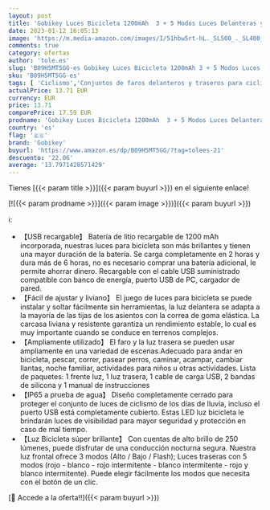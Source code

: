 ```yaml
---
layout: post
title: 'Gobikey Luces Bicicleta 1200mAh  3 + 5 Modos Luces Delanteras y Traseras Recargables USB para Bicicleta con 120dB Zumbador  IP65 Impermeable Luz LED Bicicleta para Ciclismo de montaña y Carretera'
date: 2023-01-12 16:05:13
image: 'https://m.media-amazon.com/images/I/51hbw5rt-hL._SL500_._SL400_.jpg'
comments: true
category: ofertas
author: 'tole.es'
slug: 'B09H5MT5GG-es Gobikey Luces Bicicleta 1200mAh 3 + 5 Modos Luces...'
sku: 'B09H5MT5GG-es'
tags: [ 'Ciclismo','Conjuntos de faros delanteros y traseros para ciclismo','Deportes y aire libre','Luces y reflectores de ciclismo','Ropa y equipo para deportes','bicicleta','gobikey','🇪🇸', ]
actualPrice: 13.71 EUR
currency: EUR
price: 13.71
comparePrice: 17.59 EUR
prodname: 'Gobikey Luces Bicicleta 1200mAh  3 + 5 Modos Luces Delanteras y Traseras Recargables USB para Bicicleta con 120dB Zumbador  IP65 Impermeable Luz LED Bicicleta para Ciclismo de montaña y Carretera'
country: 'es'
flag: '🇪🇸'
brand: 'Gobikey'
buyurl: 'https://www.amazon.es/dp/B09H5MT5GG/?tag=tolees-21'
descuento: '22.06'
average: '13.7971428571429'
---
```


Tienes [{{< param title >}}]({{< param buyurl >}}) en el siguiente enlace!

[![{{< param prodname >}}]({{< param image >}})]({{< param buyurl >}})

ℹ️:

- 【USB recargable】 Batería de litio recargable de 1200 mAh incorporada, nuestras luces para bicicleta son más brillantes y tienen una mayor duración de la batería. Se carga completamente en 2 horas y dura más de 6 horas, no es necesario comprar una batería adicional, le permite ahorrar dinero. Recargable con el cable USB suministrado compatible con banco de energía, puerto USB de PC, cargador de pared.
- 【Fácil de ajustar y liviano】 El juego de luces para bicicleta se puede instalar y soltar fácilmente sin herramientas, la luz delantera se adapta a la mayoría de las tijas de los asientos con la correa de goma elástica. La carcasa liviana y resistente garantiza un rendimiento estable, lo cual es muy importante cuando se conduce en terrenos complejos.
- 【Ampliamente utilizado】 El faro y la luz trasera se pueden usar ampliamente en una variedad de escenas.Adecuado para andar en bicicleta, pescar, correr, pasear perros, caminar, acampar, cambiar llantas, noche familiar, actividades para niños u otras actividades. Lista de paquetes: 1 frente luz, 1 luz trasera, 1 cable de carga USB, 2 bandas de silicona y 1 manual de instrucciones
- 【IP65 a prueba de agua】 Diseño completamente cerrado para proteger el conjunto de luces de ciclismo de los días de lluvia, incluso el puerto USB está completamente cubierto. Estas LED luz bicicleta le brindarán luces de visibilidad para mayor seguridad y protección en caso de mal tiempo.
- 【Luz Bicicleta súper brillante】 Con cuentas de alto brillo de 250 lúmenes, puede disfrutar de una conducción nocturna segura. Nuestra luz frontal ofrece 3 modos (Alto / Bajo / Flash); Luces traseras con 5 modos (rojo - blanco - rojo intermitente - blanco intermitente - rojo y blanco intermitente). Puede elegir fácilmente los modos que necesita con el botón de un clic.

[🛒 Accede a la oferta!!]({{< param buyurl >}})
